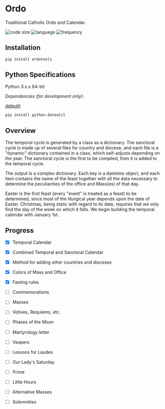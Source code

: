 # Ordo

Traditional Catholic Ordo and Calendar.

![code size](https://img.shields.io/github/repo-size/corei8/ordotools?style=flat-square)
![language](https://img.shields.io/github/languages/top/corei8/ordotools?style=flat-square)
![frequency](https://img.shields.io/github/commit-activity/m/corei8/ordotools?style=flat-square)

## Installation

```bash
pip install ordotools
```

## Python Specifications

Python 3.x.x 64-bit

*Dependencies (for development only):*

[dateutil](https://dateutil.readthedocs.io/en/stable/)
```bash
pip install python-dateutil
```

## Overview

The temporal cycle is generated by a class as a dictionary. The sanctoral
cycle is made up of several files for country and diocese, and each file is
a "dynamic" dictionary contained in a class, which self-adjusts depending
on the year. The sanctoral cycle is the first to be compiled, then it is
added to the temporal cycle.

The output is a complex dictionary. Each key is a datetime object, and each
item contains the name of the feast together with all the data necessary to
determine the peculiarities of the office and Mass(es) of that day.

Easter is the first feast (every "event" is treated as a feast) to be
determined, since most of the liturgical year depends upon the date of
Easter. Christmas, being static with regard to its date, requires that we
only find the day of the week on which it falls. We begin building the
temporal calendar with January 1st.

## Progress

- [x] Temporal Calendar
- [x] Combined Temporal and Sanctoral Calendar
- [x] Method for adding other countries and dioceses
- [x] Colors of Mass and Office
- [x] Fasting rules
- [ ] Commemorations
- [ ] Masses
- [ ] Votives, Requiems, etc.
- [ ] Phases of the Moon
- [ ] Martyrology letter
- [ ] Vespers
- [ ] Lessons for Laudes
- [ ] Our Lady's Saturday
- [ ] Prime
- [ ] Little Hours
- [ ] Alternative Masses
- [ ] Solemnities
                        

